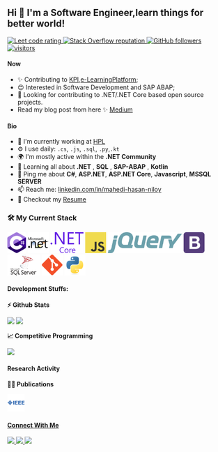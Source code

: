 ## Hi :wave: I'm a Software Engineer,learn things for better world!

<p align="left">
  <a href="https://leetcode.com/Mahedi_Niloy/">
    <img src="https://cp-logo.vercel.app/leetcode/Mahedi_Niloy" alt="Leet code rating" />
  </a>
  <a href="https://stackoverflow.com/users/14950972/mahedi-hasan-niloy">
    <img alt="Stack Overflow reputation" src="https://img.shields.io/stackexchange/stackoverflow/r/5921662?color=orange&label=reputation&logo=stackoverflow">
  </a>
  <a href="https://github.com/niloy-oct?tab=followers">
    <img alt="GitHub followers" src="https://img.shields.io/github/followers/niloy-oct?color=green&logo=github">
  </a>
  <a href="https://github.com/niloy-oct/">
    <img src="https://komarev.com/ghpvc/?username=niloy-oct" alt="visitors" />
  </a>

</p>

#### Now

- ✨ Contributing to [KPI](https://github.com/MohyminulIslam/KPI),[e-LearningPlatform](https://github.com/niloy-oct/e-LearingPlatform);
- 😍 Interested in Software Development and SAP ABAP;
- :eyes: Looking for contributing to .NET/.NET Core based open source projects. 
- Read my blog post from here ✨ [Medium](https://medium.com/@niloy.oct)

#### Bio

- 🏢 I'm currently working at [HPL](https://www.hplbd.com/)
- ⚙️ I use daily: `.cs`, `.js`, `.sql`, `.py`,`.kt`
- 🌍 I'm mostly active within the **.NET Community**
- 🌱 Learning all about **.NET** , **SQL** , **SAP-ABAP** , **Kotlin**
- 💬 Ping me about **C#**, **ASP.NET**, **ASP.NET Core**, **Javascript**, **MSSQL SERVER**
- 📫 Reach me: [linkedin.com/in/mahedi-hasan-niloy](https://www.linkedin.com/in/mahedi-hasan-niloy/)
- 📝 Checkout my [Resume](files/resume.pdf)

### :hammer_and_wrench: My Current Stack

<img height="48" src="img/c--4.svg" alt="C#"> <img height="48" src="img/microsoft-net.svg" alt="ASP.NET"> <img height="48" src="img/dot-net-core-7.svg" alt="ASP.NET Core"> <img height="48" src="img/logo-javascript.svg" alt="JavaScript"> <img height="48" src="img/jquery-2.svg" alt="jQuery"> <img height="48" src="img/bootstrap-4.svg" alt="Bootstrap"> <img height="48" src="img/microsoft-sql-server-1.svg" alt="MS SQL"> <img height="48" src="img/git-original.svg" alt="git"> <img height="48" src="img/python-original.svg" alt="Python">

#### Development Stuffs:

<b>⚡ Github Stats</b>
<p float="left">
<img height="180em" src="https://github-readme-stats.vercel.app/api?username=niloy-oct&show_icons=true&hide_border=true&&count_private=true&include_all_commits=true" /> 
<img height="180em" src="https://github-readme-stats.vercel.app/api/top-langs/?username=niloy-oct&show_icons=true&hide_border=true&layout=compact&langs_count=8"/>
</p>

<b>&#128200; Competitive Programming</b>
<p float="left">
<img height="273em" src="https://leetcard.jacoblin.cool/Mahedi_Niloy?theme=light&font=Karma&ext=contest" />
</p>

#### Research Activity

<p><b> 🧑‍💻 Publications</b></p>

<a href="https://ieeexplore.ieee.org/document/9117214">
<img src="img/ieee.svg" height=40>


#### Connect With Me

<p left="center">
 
<a href="https://www.linkedin.com/in/mahedi-hasan-niloy/">
  <img src="https://img.shields.io/badge/linkedin-%230077B5.svg?&style=for-the-badge&logo=linkedin&logoColor=white" height=25>
</a> 
<a href="https://www.facebook.com/Rolexspine">
  <img src="https://img.shields.io/badge/Facebook-1877F2?style=for-the-badge&logo=facebook&logoColor=white" height=25>
</a>
<a href="niloy.oct@gmail.com">
  <img src="https://img.shields.io/badge/Gmail-D14836?style=for-the-badge&logo=gmail&logoColor=white" height=25>
</a>
</p>
